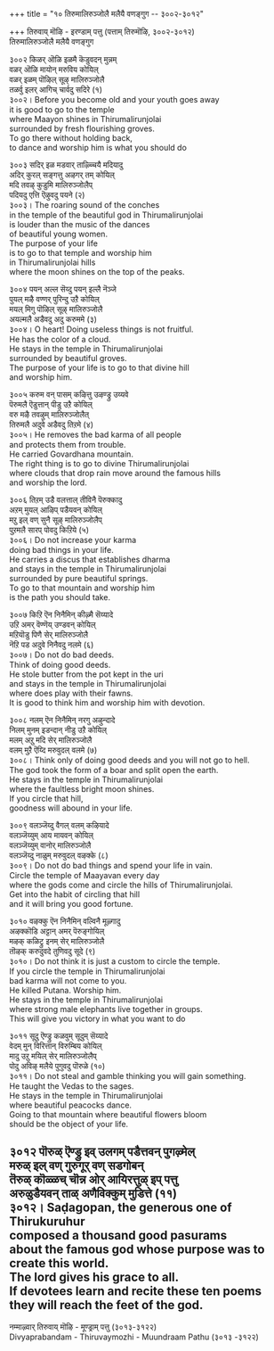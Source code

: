 +++
title = "१० तिरुमालिरुञ्जोलै मलैयै वणङ्गुग -- ३००२-३०१२"

+++
तिरुवाय् मॊऴि - इरण्डाम् पत्तु (पत्ताम् तिरुमॊऴि, ३००२-३०१२)  
तिरुमालिरुञ्जोलै मलैयै वणङ्गुग  

३००२ किळर् ऒळि इळमै कॆडुवदन् मुन्नम्  
वळर् ऒळि मायोन् मरुविय कोयिल्  
वळर् इळम् पॊऴिल् सूऴ् मालिरुञ्जोलै  
तळर्वु इलर् आगिच् चार्वदु सदिरे (१)  
३००२। Before you become old and your youth goes away  
it is good to go to the temple  
where Maayon shines in Thirumalirunjolai  
surrounded by fresh flourishing groves.  
To go there without holding back,  
to dance and worship him is what you should do  

३००३ सदिर् इळ मडवार् ताऴ्च्चियै मदियादु  
अदिर् कुरल् सङ्गत्तु अऴगर् तम् कोयिल्  
मदि तवऴ् कुडुमि मालिरुञ्जोलैप्  
पदियदु एत्ति ऎऴुवदु पयने (२)  
३००३। The roaring sound of the conches  
in the temple of the beautiful god in Thirumalirunjolai  
is louder than the music of the dances  
of beautiful young women.  
The purpose of your life  
is to go to that temple and worship him  
in Thirumalirunjolai hills  
where the moon shines on the top of the peaks.  

३००४ पयन् अल्ल सॆय्दु पयन् इल्लै नॆञ्जे  
पुयल् मऴै वण्णर् पुरिन्दु उऱै कोयिल्  
मयल् मिगु पॊऴिल् सूऴ् मालिरुञ्जोलै  
अयल्मलै अडैवदु अदु करुममे (३)  
३००४। O heart! Doing useless things is not fruitful.  
He has the color of a cloud.  
He stays in the temple in Thirumalirunjolai  
surrounded by beautiful groves.  
The purpose of your life is to go to that divine hill  
and worship him.  

३००५ करुम वन् पासम् कऴित्तु उऴण्ड्रु उय्यवे  
पॆरुमलै ऎडुत्तान् पीडु उऱै कोयिल्  
वरु मऴै तवऴुम् मालिरुञ्जोलैत्  
तिरुमलै अदुवे अडैवदु तिऱमे (४)  
३००५। He removes the bad karma of all people  
and protects them from trouble.  
He carried Govardhana mountain.  
The right thing is to go to divine Thirumalirunjolai  
where clouds that drop rain move around the famous hills  
and worship the lord.  

३००६ तिऱम् उडै वलत्ताल् तीविनै पॆरुक्कादु  
अऱम् मुयल् आऴिप् पडैयवन् कोयिल्  
मऱु इल् वण् सुनै सूऴ् मालिरुञ्जोलैप्  
पुऱमलै सारप् पोवदु किऱिये (५)  
३००६। Do not increase your karma  
doing bad things in your life.  
He carries a discus that establishes dharma  
and stays in the temple in Thirumalirunjolai  
surrounded by pure beautiful springs.  
To go to that mountain and worship him  
is the path you should take.  

३००७ किऱि ऎन निनैमिन् कीऴ्मै सॆय्यादे  
उऱि अमर् वॆण्णॆय् उण्डवन् कोयिल्  
मऱियॊडु पिणै सेर् मालिरुञ्जोलै  
नॆऱि पड अदुवे निनैवदु नलमे (६)  
३००७। Do not do bad deeds.  
Think of doing good deeds.  
He stole butter from the pot kept in the uri  
and stays in the temple in Thirumalirunjolai  
where does play with their fawns.  
It is good to think him and worship him with devotion.  

३००८ नलम् ऎन निनैमिन् नरगु अऴुन्दादे  
निलम् मुनम् इडन्दान् नीडु उऱै कोयिल्  
मलम् अऱु मदि सेर् मालिरुञ्जोलै  
वलम् मुऱै ऎय्दि मरुवुदल् वलमे (७)  
३००८। Think only of doing good deeds and you will not go to hell.  
The god took the form of a boar and split open the earth.  
He stays in the temple in Thirumalirunjolai  
where the faultless bright moon shines.  
If you circle that hill,  
goodness will abound in your life.  

३००९ वलञ्जॆय्दु वैगल् वलम् कऴियादे  
वलञ्जॆय्युम् आय मायवन् कोयिल्  
वलञ्जॆय्युम् वानोर् मालिरुञ्जोलै  
वलञ्जॆय्दु नाळुम् मरुवुदल् वऴक्के (८)  
३००९। Do not do bad things and spend your life in vain.  
Circle the temple of Maayavan every day  
where the gods come and circle the hills of Thirumalirunjolai.  
Get into the habit of circling that hill  
and it will bring you good fortune.  

३०१० वऴक्कु ऎन निनैमिन् वल्विनै मूऴ्गादु  
अऴक्कॊडि अट्टान् अमर् पॆरुङ्गोयिल्  
मऴक् कळिट्रु इनम् सेर् मालिरुञ्जोलै  
तॊऴक् करुदुवदे तुणिवदु सूदे (९)  
३०१०। Do not think it is just a custom to circle the temple.  
If you circle the temple in Thirumalirunjolai  
bad karma will not come to you.  
He killed Putana. Worship him.  
He stays in the temple in Thirumalirunjolai  
where strong male elephants live together in groups.  
This will give you victory in what you want to do  

३०११ सूदु ऎण्ड्रु कळवुम् सूदुम् सॆय्यादे  
वेदम् मुन् विरित्तान् विरुम्बिय कोयिल्  
मादु उऱु मयिल् सेर् मालिरुञ्जोलैप्  
पोदु अविऴ् मलैये पुगुवदु पॊरुळे (१०)  
३०११। Do not steal and gamble thinking you will gain something.  
He taught the Vedas to the sages.  
He stays in the temple in Thirumalirunjolai  
where beautiful peacocks dance.  
Going to that mountain where beautiful flowers bloom  
should be the object of your life.  

३०१२ पॊरुळ् ऎण्ड्रु इव् उलगम् पडैत्तवन् पुगऴ्मेल्  
मरुळ् इल् वण् गुरुगूर् वण् सडगोबन्  
तॆरुळ् कॊळ्ळच् चॊन्न ओर् आयिरत्तुळ् इप् पत्तु  
अरुळुडैयवन् ताळ् अणैविक्कुम् मुडित्ते (११)  
३०१२। Saḍagopan, the generous one of Thirukuruhur  
composed a thousand good pasurams  
about the famous god whose purpose was to create this world.  
The lord gives his grace to all.  
If devotees learn and recite these ten poems  
they will reach the feet of the god.  
---------  

नम्माऴ्वार् तिरुवाय् मॊऴि - मूण्ड्राम् पत्तु (३०१३-३१२२)  
Divyaprabandam - Thiruvaymozhi - Muundraam Pathu (३०१३ -३१२२)  

